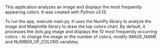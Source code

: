 This application analyzes an image and displays the most frequently appearing colors. It was created with Python v3.13.

To run the app, execute main.py. It uses the NumPy library to analyze the image and Matplotlib library to draw the top colors chart. By default, it processes the dots.jpg image and displays the 10 most frequently occurring colors - to change the image or the number of colors, modify IMAGE_NAME and NUMBER_OF_COLORS variables.
